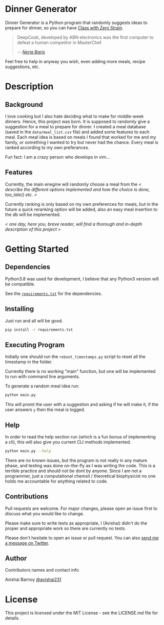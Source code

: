 # Dinner Generator
Dinner Generator is a Python program that randomly suggests ideas to prepare for dinner, so you can have [Class with Zero Strain](https://www.youtube.com/watch?v=NpDAFKqeUDw).

> DeepCook, developed by ABN electronics was the first computer to defeat a human competitor in MasterChef.
>
> -- [*Neria Baris*](https://twitter.com/NerBaris/status/1526462586266570753)
 
Feel free to help in anyway you wish, even adding more meals, recipe suggestions, etc.

# Description
## Background
I love cooking but I also hate deciding what to make for middle-week dinners. Hence, this project was born. It is supposed to randomly give a suggestion for a meal to prepare for dinner.
I created a meal database (saved in the `data/meal_list.csv` file) and added some features to each meal. Each meal idea is based on meals I found that worked for me and my family, or something I wanted to try but never had the chance. Every meal is ranked according to my own preferances.

Fun fact: I am a crazy person who develops in vim...

## Features
Currently, the main enegine will randomly choose a meal from the *< describe the different options implemented and how the choice is done, too_late() etc. >*

Currently ranking is only based on my own preferences for meals, but in the future a quick reranking option will be added, also an easy meal insertion to the db will be implemented.

*< one day, here you, brave reader, will find a thorough and in-depth description of this project >*

# Getting Started
## Dependencies
Python3.8 was used for development, I believe that any Python3 version will be compatible.

See the [`requirements.txt`](./requirements.txt) for the dependencies.

## Installing
Just run and all will be good.
```bash
pip install -r requirements.txt
```

## Executing Program
Initially one should run the `reboot_timestamps.py` script to reset all the timestamp in the folder. 

Currently there is no working "main" function, but one will be implemented to run with command line arguments.

To generate a random meal idea run:

```bash
python main.py
```
This will promt the user with a suggestion and asking if he will make it, if the user answers `y` then the meal is logged.

## Help
In order to read the help section run (which is a fun bonus of implementing a cli), this will also give you current CLI methods implemented.

```bash
python main.py --help
```

There are no known issues, but the program is not really in any mature phase, and testing was done on-the-fly as I was writing the code. This is a terrible practice and should not be dont by anyone. Since I am not a programmer, just a computational chemsit / theoretical biophysicist no one holds me accountable for anything related to code.
 
## Contributions
Pull requests are welcome. For major changes, please open an issue first to discuss what you would like to change.

Please make sure to write tests as appropriate, I (Avishai) didn't do the proper and appropriate work so there are currently no tests.

Please don't hesitate to open an issue or pull request. You can also [send me a message on Twitter](https://twitter.com/messages/compose?recipient_id=2895652525).

## Author
Contributors names and contact info

Avishai Barnoy [@avishai231](https://twitter.com/avishai231)

# License
This project is licensed under the MIT License - see the LICENSE.md file for details.
